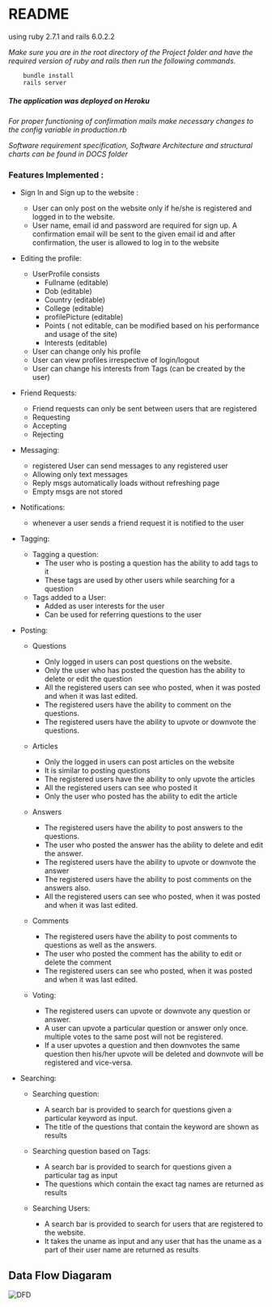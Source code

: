 # README

using ruby 2.7.1 and rails 6.0.2.2

*Make sure you are in the root directory of the Project folder and have the required version of ruby and rails
then run the following commands.*

``` 
    bundle install
    rails server
```
##### The application was deployed on Heroku #####
*For proper functioning of confirmation mails make necessary changes to the config variable in production.rb*

*Software requirement specification, Software Architecture and structural charts can be found in DOCS folder*

### Features Implemented : ###

* Sign In and Sign up to the website :
  * User can only post on the website only if he/she is registered and logged in to the website.
  * User name, email id and password are required for sign up. A confirmation email will be sent to the given email id and after              confirmation, the user is allowed to log in to the website

* Editing the profile:
  * UserProfile consists
    * Fullname (editable)
    * Dob (editable)
    * Country (editable)
    * College (editable)
    * profilePicture (editable)
    * Points ( not editable, can be modified based on his performance and usage of the site)
    * Interests (editable)
   * User can change only his profile
   * User can view profiles irrespective of login/logout
   * User can change his interests from Tags (can be created by the user)

* Friend Requests:
  * Friend requests can only be sent between users that are registered
  * Requesting
  * Accepting
  * Rejecting

* Messaging:
  * registered User can send messages to any registered user
  * Allowing only text messages
  * Reply msgs automatically loads without refreshing page
  * Empty msgs are not stored

* Notifications:
  * whenever a user sends a friend request it is notified to the user

* Tagging:
  * Tagging a question:
    * The user who is posting a question has the ability to add tags to it
    * These tags are used by other users while searching for a question
  * Tags added to a User:
    * Added as user interests for the user
    * Can be used for referring questions to the user

* Posting:
  * Questions
    * Only logged in users can post questions on the website.
    * Only the user who has posted the question has the ability to delete or edit the question
    * All the registered users can see who posted, when it was posted and when it was last edited.
    * The registered users have the ability to comment on the questions.
    * The registered users have the ability to upvote or downvote the questions.

  * Articles
    * Only the logged in users can post articles on the website
    * It is similar to posting questions
    * The registered users have the ability to only upvote the articles
    * All the registered users can see who posted it
    * Only the user who posted has the ability to edit the article

  * Answers
    * The registered users have the ability to post answers to the questions.
    * The user who posted the answer has the ability to delete and edit the answer.
    * The registered users have the ability to upvote or downvote the answer
    * The registered users have the ability to post comments on the answers also.
    * All the registered users can see who posted, when it was posted and when it was last edited.

  * Comments
    * The registered users have the ability to post comments to questions as well as the answers.
    * The user who posted the comment has the ability to edit or delete the comment
    * The registered users can see who posted, when it was posted and when it was last edited.

  * Voting:
    * The registered users can upvote or downvote any question or answer.
    * A user can upvote a particular question or answer only once. multiple votes to the same post will not be registered.
    * If a user upvotes a question and then downvotes the same question then his/her upvote will be deleted and downvote will be registered and vice-versa.

* Searching:
  * Searching question:
    * A search bar is provided to search for questions given a particular keyword as input.
    * The title of the questions that contain the keyword are shown as results

  * Searching question based on Tags:
    * A search bar is provided to search for questions given a particular tag as input
    * The questions which contain the exact tag names are returned as results

  * Searching Users:
    * A search bar is provided to search for users that are registered to the website.
    * It takes the uname as input and any user that has the uname as a part of their user name are returned as results


## Data Flow Diagaram ##

![DFD](https://github.com/TUJJIEVE/SocialNetwork_MedicalProfessionals/blob/master/DOCS/Data_Flow_Diagram.jpg?raw=true)



